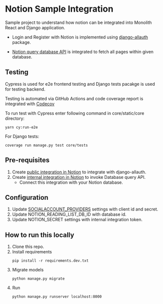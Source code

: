 # Notion Sample Integration

Sample project to understand how notion can be integrated into Monolith React and Django application.

- Login and Register with Notion is implemented using [django-allauth](https://docs.allauth.org/en/latest/index.html) package.

- [Notion query database API](https://developers.notion.com/reference/post-database-query) is integrated to fetch all pages within given database.

## Testing

Cypress is used for e2e frontend testing and Django tests pacakge is used for testing backend.

Testing is automated via GitHub Actions and code coverage report is integrated with 
[Codecov](https://about.codecov.io/codecov-free-trial/?utm_source=google&utm_medium=cpc&utm_campaign=Google_Search_Brand_USCA_SignUp_Alpha&utm_content=g&utm_term=codecov&gclid=Cj0KCQjwir2xBhC_ARIsAMTXk86Jx9SIT23on23OjgAGKc5bK5sg_tutRvciJbrOzHXIwGtRYGFmAWgaAmpcEALw_wcB&utm_id=%7B20554362434%7D&gad_source=1&gclid=Cj0KCQjwir2xBhC_ARIsAMTXk86Jx9SIT23on23OjgAGKc5bK5sg_tutRvciJbrOzHXIwGtRYGFmAWgaAmpcEALw_wcB)

To run test with Cypress enter following command in core/static/core directory:
```
yarn cy:run-e2e
```
For Django tests:
```
coverage run manage.py test core/tests
```

## Pre-requisites

1. Create [public integration in Notion](https://developers.notion.com/docs/create-a-notion-integration) to integrate with django-allauth.
1. Create [internal integration in Notion](https://developers.notion.com/docs/create-a-notion-integration) to invoke Database query API.
    - Connect this integration with your Notion database.

## Configuration
1. Update [SOCIALACCOUNT_PROVIDERS](https://docs.allauth.org/en/latest/socialaccount/provider_configuration.html) settings with client id and secret.
2. Update NOTION_READING_LIST_DB_ID with database id.
3. Update NOTION_SECRET settings with internal integration token.


## How to run this locally
1. Clone this repo.
2. Install requirements
    ```
    pip install -r requirements.dev.txt
    ```
3. Migrate models
    ```
    python manage.py migrate
    ```
4. Run
    ```
    python manage.py runserver localhost:8000
    ```